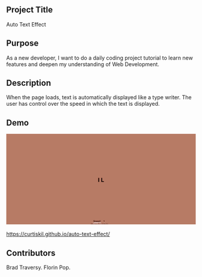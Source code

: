 ## Project Title

Auto Text Effect

## Purpose

As a new developer, I want to do a daily coding project tutorial to learn new features and deepen my understanding of Web Development.

## Description

When the page loads, text is automatically displayed like a type writer. The user has control over the speed in which the text is displayed.

## Demo

![](auto-text-effect.gif)

https://curtiskil.github.io/auto-text-effect/

## Contributors

Brad Traversy. Florin Pop.
